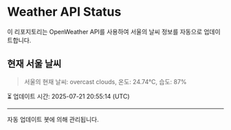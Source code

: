 
# Weather API Status

이 리포지토리는 OpenWeather API를 사용하여 서울의 날씨 정보를 자동으로 업데이트합니다.

## 현재 서울 날씨
> 서울의 현재 날씨: overcast clouds, 온도: 24.74°C, 습도: 87%

⏳ 업데이트 시간: 2025-07-21 20:55:14 (UTC)

---
자동 업데이트 봇에 의해 관리됩니다.
